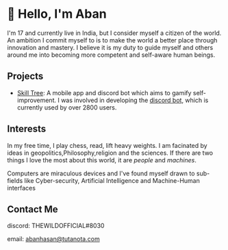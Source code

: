 # :wave: Hello, I'm Aban
I'm 17 and currently live in India, but I consider myself a citizen of the world.
An ambition I commit myself to is to make the world a better place through innovation and mastery.
I believe it is my duty to guide myself and others around me into becoming more competent and self-aware human beings.


## Projects
- [Skill Tree](https://projectskilltree.com/): A mobile app and discord bot which aims to gamify self-improvement. I was involved in developing the [discord bot](https://discord.gg/RM7dmv5ubX), which is currently used by over 2800 users. 

## Interests
In my free time, I play chess, read, lift heavy weights.
I am facinated by ideas in geopolitics,Philosophy,religion and the sciences.
If there are two things I love the most about this world, it are *people* and *machines*.

Computers are miraculous devices and I've found myself drawn to sub-fields like Cyber-security, Artificial Intelligence and Machine-Human interfaces  

## Contact Me   

discord: THEWILDOFFICIAL#8030

email: abanhasan@tutanota.com


